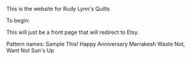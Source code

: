 This is the website for Rudy Lynn's Quilts

To begin:

This will just be a front page that will redirect to Etsy.

Pattern names:
Sample This!
Happy Anniversary
Marrakesh
Waste Not, Want Not
Sun's Up
